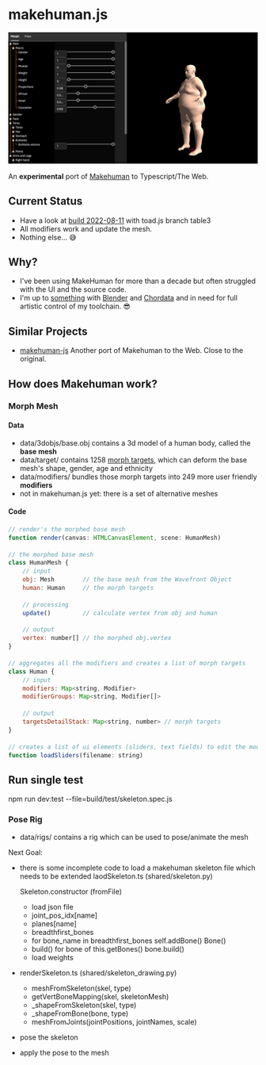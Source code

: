 # makehuman.js

<div style="text-align:npm center">
  <img src="data/screenshot.png" />

  An **experimental** port of [Makehuman](http://www.makehumancommunity.org) to Typescript/The Web.
</div>

## Current Status

* Have a look at [build 2022-08-11](https://markandre13.github.io/makehuman.js/) with toad.js branch table3
* All modifiers work and update the mesh.
* Nothing else... 😅

## Why?

* I've been using MakeHuman for more than a decade but often struggled with the UI and the source code.
* I'm up to [something](https://mark13.org) with [Blender](https://www.blender.org) and [Chordata](https://chordata.cc) and in need for full artistic control of my toolchain. 😎

## Similar Projects

* [makehuman-js](https://github.com/makehuman-js/makehuman-js) Another port of Makehuman to the Web. Close to the original.

## How does Makehuman work?

### Morph Mesh

#### Data

* data/3dobjs/base.obj contains a 3d model of a human body, called the **base mesh**
* data/target/ contains 1258 [morph targets](https://en.wikipedia.org/wiki/Morph_target_animation),
  which can deform the base mesh's shape, gender, age and ethnicity
* data/modifiers/ bundles those morph targets into 249 more user friendly **modifiers**
* not in makehuman.js yet: there is a set of alternative meshes

#### Code
```js
// render's the morphed base mesh
function render(canvas: HTMLCanvasElement, scene: HumanMesh)

// the morphed base mesh
class HumanMesh {
    // input
    obj: Mesh        // the base mesh from the Wavefront Object
    human: Human     // the morph targets

    // processing
    update()         // calculate vertex from obj and human

    // output
    vertex: number[] // the morphed obj.vertex
}

// aggregates all the modifiers and creates a list of morph targets
class Human {
    // input
    modifiers: Map<string, Modifier>
    modifierGroups: Map<string, Modifier[]>

    // output 
    targetsDetailStack: Map<string, number> // morph targets
}

// creates a list of ui elements (sliders, text fields) to edit the modifier values
function loadSliders(filename: string)
```

## Run single test

npm run dev:test --file=build/test/skeleton.spec.js

### Pose Rig

* data/rigs/ contains a rig which can be used to pose/animate the mesh

Next Goal:
* there is some incomplete code to load a makehuman skeleton file which needs
  to be extended
  laodSkeleton.ts (shared/skeleton.py)

  Skeleton.constructor (fromFile)
  * load json file
  * joint_pos_idx[name]
  * planes[name]
  * breadthfirst_bones
  * for bone_name in breadthfirst_bones
      self.addBone()
        Bone()
  * build()
      for bone of this.getBones()
         bone.build()
  * load weights

* renderSkeleton.ts (shared/skeleton_drawing.py)
  * meshFromSkeleton(skel, type)
  * getVertBoneMapping(skel, skeletonMesh)
  * _shapeFromSkeleton(skel, type)
  * _shapeFromBone(bone, type)
  * meshFromJoints(jointPositions, jointNames, scale)
* pose the skeleton
* apply the pose to the mesh

<!--
cd /Users/mark/upstream/makehuman/makehuman
./makehuman

joe core/mhmain.py
pip3.9 install --upgrade --force-reinstall PyQt5

WHAT TO DO NOW

===============================

    IWA  Unbenannt (Geändert)                                                           Row 1    Col 1   
fg = None
groups = []
faceGroups = {}

# this seems to just store color/colorID ?
class FaceGroup
  name
  idx
  object: parent (Object3D)
  color
  colorID
  
class Object3D
  _groups_rev[<name>] = FaceGroup // index in _faceGroups
  _faceGroups = FaceGroup[]
  createFaceGroup(name)
  
  # makehuman.js calculates those when rendering
  fnorm[]: face normals
  vnorm[]: vertex normals
  vtang[]: vertex tangents
  
---------------------
// plugins/3_libraries_skeleton/skeletonlibrary.py
human.setSkeleton(skel)

// shared/skeleton.py
class Skeleton {
  fromFile(path, mesh)
}

// apps/animation.py
class AnimatedMesh {
  __skeleton: Skeleton
  __meshes: []
  __vertexToBoneMaps: []
  ...
  
  // this looks like were the animation is done... but
  // it's only a part within some optimized code...
  skinMesh(coords, compiledVertWeights, poseData)
}

class AnimationTrack
class Pose: AnimationTrack
class PoseUnit: AnimationTrack
class VertexBoneWeights

// apps/human.py
class Human: AnimatedMesh {
}



===============================
I already implemented animating a makehuman generated mesh,
but based on loading an export to collada.

~/c/human/      ;; loads and animates a collada file exported by makehuman

  collada.cc    ;; load collada file into human: Geometry
    collada()
    
  human.hh      ;; the loaded collada file
  class Geometry {
        // mesh
        vertex: double[]
        normal: double[]
        polylist_vcount: unsigned[]     // points per polygon in polylist
        polylist: unsigned[]: vertex index/normal index
        
        // skeleton
        skeleton: SkeletonNode
        
        // mesh-skeleton relation
        joint: string[];             // a list of joint names within the skeleton
        node: SkeletonNode*[]        // joint index to skeleton nodea
        bindShapeMatrix: double[];
        weight: double[];
        inversebind: double[];
        v: unsigned[];
        vcount: unsigned[]; // should be the save as vertex/3
  }
  
  class SkeletonNode {
        name: string
        children: SkeletonNode[]
        m: Matrix
        global_m: Matrix
        x, y, z: double         // additional rotation
  }

human.cc
  TViewer::glPaint()  
    skinning equation
    
    v_out = sum_i=0^n ((v*BSM) * IBM_i * JMi) * JW_i
    
    n    = number of joints
    BSM  := bind-shape matrix (identity in makehuman)
    IBMi := inverse bin-pose matrix of joint i (not read yet)
    JMi  := transformation matrix of joint j
    JW   := weight of influence of joint i on vertex v


-->